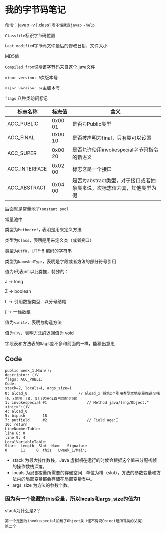 我的字节码笔记
===
命令：javap -v [.class] `看不懂就查javap -help`

`Classfile`标识字节码位置

`Last modified`字节码文件最后的修改日期、文件大小

MD5值

`Compiled from`说明该字节码来自这个.java文件

`minor version: 0`次版本号

`major version: 52`主版本号

`flags` 八种类访问标记

| 标志名称          | 标志值     | 含义                                      |   
|---------------|---------|-----------------------------------------|
| ACC_PUBLIC    | 0x00 01 | 是否为Public类型                             |
| ACC_FINAL     | 0x00 10 | 是否被声明为final，只有类可以设置                     |
| ACC_SUPER     | 0x00 20 | 是否允许使用invokespecial字节码指令的新语义            |
| ACC_INTERFACE | 0x02 00 | 标志这是一个接口                                |
| ACC_ABSTRACT  | 0x04 00 | 是否为abstract类型，对于接口或者抽象类来说，次标志值为真，其他类型为假 |

后面就是常量池了`Constant pool`

常量池中

类型为`Methodref`，表明是用来定义方法

类型为`Class`，表明是用来定义类（或者接口）

类型为`Utf8`，UTF-8 编码的字符串

类型为`NameAndType`，表明是字段或者方法的部分符号引用

值为I代表int 以此类推，特殊的：

J -> long

Z -> boolean

L -> 引用数据类型，以分号结尾

[ -> 一维数组

值为`<init>`，表明为构造方法

值为`()V`，表明方法的返回值为 void

字段表和方法表的flags差不多和前面的一样，能猜出意思

Code
----
~~~
public week_1.Main();
descriptor: ()V
flags: ACC_PUBLIC
Code:
stack=2, locals=1, args_size=1
0: aload_0                       // aload_x 将第x个引用类型本地变量推送至栈顶，x范围：[0, 3]（这是我自己加的注释）
1: invokespecial #1                  // Method java/lang/Object."<init>":()V
4: aload_0
5: bipush        18
7: putfield      #2                  // Field age:I
10: return
LineNumberTable:
line 8: 0
line 9: 4
LocalVariableTable:
Start  Length  Slot  Name   Signature
0      11     0  this   Lweek_1/Main;
~~~
* stack 为最大操作数栈，Java 虚拟机在运行的时候会根据这个值来分配栈帧的操作数栈深度。
* locals 为局部变量所需要的存储空间，单位为槽（slot），方法的参数变量和方法内的局部变量都会存储在局部变量表中。
* args_size 为方法的参数个数。

### 因为有一个隐藏的this变量，所以locals和args_size的值为1
stack为什么是2？
~~~
第一个是因为invokespecial加载了Object类（怪不得说Object是所有类的父类）
第二个
~~~
